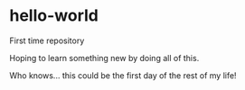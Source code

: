 # hello-world
First time repository

Hoping to learn something new by doing all of this.

Who knows... this could be the first day of the rest of my life!
